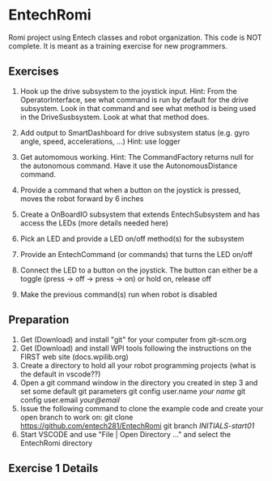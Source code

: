 # EntechRomi
Romi project using Entech classes and robot organization.  This code is NOT complete.  It is meant as a training exercise for new programmers.

Exercises
---------
 1. Hook up the drive subsystem to the joystick input.
    Hint: From the OperatorInterface, see what command is run by default for the drive subsystem.  Look in that command
    and see what method is being used in the DriveSusbsystem.  Look at what that method does.
 2. Add output to SmartDashboard for drive subsystem status (e.g. gyro angle, speed, accelerations, ...)
    Hint: use logger
 3. Get automomous working.
    Hint: The CommandFactory returns null for the autonomous command.  Have it use the AutonomousDistance command.
 4. Provide a command that when a button on the joystick is pressed, moves the robot forward by 6 inches

 5. Create a OnBoardIO subsystem that extends EntechSubsystem and has access the LEDs (more details needed here)
 6. Pick an LED and provide a LED on/off method(s) for the subsystem
 7. Provide an EntechCommand (or commands) that turns the LED on/off
 8. Connect the LED to a button on the joystick.  The button can either be a toggle (press -> off -> press -> on) or hold on, release off
 9. Make the previous command(s) run when robot is disabled

Preparation
-----------
 1. Get (Download) and install "git" for your computer from git-scm.org
 2. Get (Download) and install WPI tools following the instructions on the FIRST web site (docs.wpilib.org)
 3. Create a directory to hold all your robot programming projects (what is the default in vscode??)
 4. Open a git command window in the directory you created in step 3 and set some default git parameters
       git config user.name _your name_
       git config user.email _your@email_
 5. Issue the following command to clone the example code and create your open branch to work on:
       git clone https://github.com/entech281/EntechRomi
       git branch _INITIALS-start01_
 6. Start VSCODE and use "File | Open Directory ..." and select the EntechRomi directory

Exercise 1 Details
------------------
